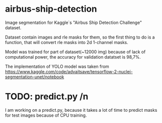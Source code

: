 # airbus-ship-detection
Image segmentation for Kaggle`s "Airbus Ship Detection Challenge" dataset.

Dataset contain images and rle masks for them, so the first thing to do is a function, that will convert rle masks into 2d 1-channel masks.

Model was trained for part of dataset(~12000 img) because of lack of computational power, the accuracy for validation datatset is 98,7%.

The implementation of YOLO model was taken from https://www.kaggle.com/code/advaitsave/tensorflow-2-nuclei-segmentation-unet/notebook

# TODO: predict.py /n
I am working on a predict.py, because it takes a lot of time to predict masks for test images because of CPU training.
